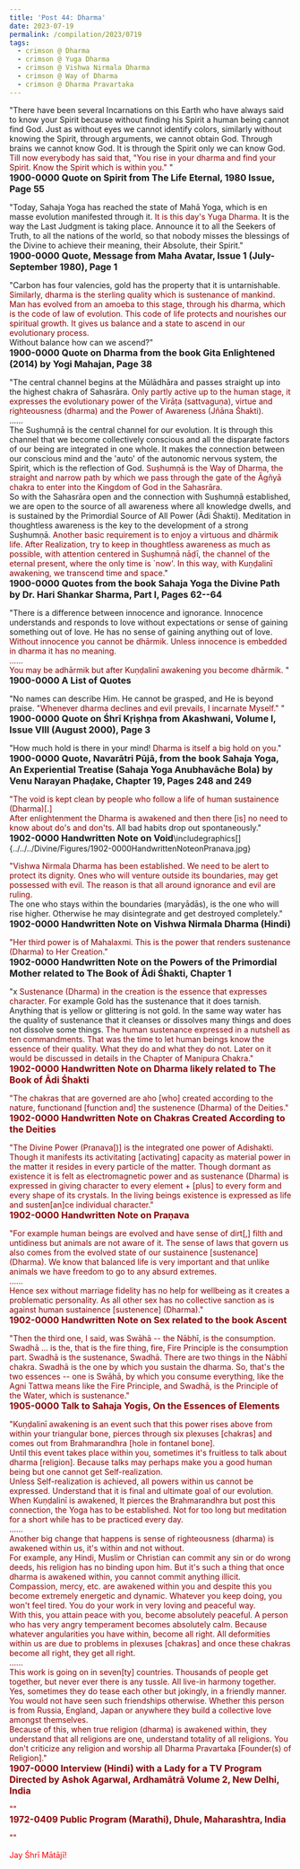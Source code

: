 ```yaml
---
title: 'Post 44: Dharma'
date: 2023-07-19
permalink: /compilation/2023/0719
tags:
  - crimson @ Dharma
  - crimson @ Yuga Dharma
  - crimson @ Vishwa Nirmala Dharma
  - crimson @ Way of Dharma
  - crimson @ Dharma Pravartaka
---
```


<div class="para-divider"></div>

<p>
"There have been several Incarnations on this Earth who have always said to know your Spirit because without finding his Spirit a human being cannot find God. Just as without eyes we cannot identify colors, similarly without knowing the Spirit, through arguments, we cannot obtain God. Through brains we cannot know God. It is through the Spirit only we can know God. <font color="DarkRed">Till now everybody has said that, "You rise in your dharma and find your Spirit. Know the Spirit which is within you."</font> "<br>
<font size="+0"><b>1900-0000 Quote on Spirit from The Life Eternal, 1980 Issue, Page 55</b></font>
</p>

<div class="para-divider"></div>

<p>
"Today, Sahaja Yoga has reached the state of Mahā Yoga, which is en masse evolution manifested through it. <font color="DarkRed">It is this day's Yuga Dharma.</font> It is the way the Last Judgment is taking place. Announce it to all the Seekers of Truth, to all the nations of the world, so that nobody misses the blessings of the Divine to achieve their meaning, their Absolute, their Spirit."<br>
<font size="+0"><b>1900-0000 Quote, Message from Maha Avatar, Issue 1 (July-September 1980), Page 1</b></font>
</p>

<div class="para-divider"></div>

<p>
"Carbon has four valencies, gold has the property that it is untarnishable.<br>
<font color="DarkRed">Similarly, dharma is the sterling quality which is sustenance of mankind. Man has evolved from an amoeba to this stage, through his dharma, which is the code of law of evolution. This code of life protects and nourishes our spiritual growth. It gives us balance and a state to ascend in our evolutionary process.</font><br>
Without balance how can we ascend?"<br>
<font size="+0"><b>1900-0000 Quote on Dharma from the book Gita Enlightened (2014) by Yogi Mahajan, Page 38</b></font>
</p>

<div class="para-divider"></div>

<p>
"The central channel begins at the Mūlādhāra and passes straight up into the highest chakra of Sahasrāra. <font color="DarkRed">Only partly active up to the human stage, it expresses the evolutionary power of the Virāṭa (sattvaguṇa), virtue and righteousness (dharma) and the Power of Awareness (Jñāna Śhakti).</font><br>
......<br>
The Suṣhumṇā is the central channel for our evolution. It is through this channel that we become collectively conscious and all the disparate factors of our being are integrated in one whole. It makes the connection between our conscious mind and the 'auto' of the autonomic nervous system, the Spirit, which is the reflection of God. <font color="DarkRed">Suṣhumṇā is the Way of Dharma, the straight and narrow path by which we pass through the gate of the Āgñyā chakra to enter into the Kingdom of God in the Sahasrāra.</font><br>
So with the Sahasrāra open and the connection with Suṣhumṇā established, we are open to the source of all awareness where all knowledge dwells, and is sustained by the Primordial Source of All Power (Ādi Śhakti). Meditation in thoughtless awareness is the key to the development of a strong Suṣhumṇā. <font color="DarkRed">Another basic requirement is to enjoy a virtuous and dhārmik life. After Realization, try to keep in thoughtless awareness as much as possible, with attention centered in Suṣhumṇā nāḍī, the channel of the eternal present, where the only time is `now'. In this way, with Kuṇḍalinī awakening, we transcend time and space.</font>"<br>
<font size="+0"><b>1900-0000 Quotes from the book Sahaja Yoga the Divine Path by Dr. Hari Shankar Sharma, Part I, Pages 62--64</b></font>
</p>

<div class="para-divider"></div>

<p>
"There is a difference between innocence and ignorance. Innocence understands and responds to love without expectations or sense of gaining something out of love. He has no sense of gaining anything out of love. <font color="DarkRed">Without innocence you cannot be dhārmik. Unless innocence is embedded in dharma it has no meaning.<br>
......<br>
You may be adhārmik but after Kuṇḍalinī awakening you become dhārmik.</font> "<br>
<font size="+0"><b>1900-0000 A List of Quotes</b></font>
</p>

<div class="para-divider"></div>

<p>
"No names can describe Him. He cannot be grasped, and He is beyond praise. <font color="DarkRed">"Whenever dharma declines and evil prevails, I incarnate Myself."</font> "<br>
<font size="+0"><b>1900-0000 Quote on Śhrī Kṛiṣhṇa from Akashwani, Volume I, Issue VIII (August 2000), Page 3</b></font>
</p>

<div class="para-divider"></div>

<p>
"How much hold is there in your mind! <font color="DarkRed">Dharma is itself a big hold on you.</font>"<br>
<font size="+0"><b>1900-0000 Quote, Navarātri Pūjā, from the book Sahaja Yoga, An Experiential Treatise (Sahaja Yoga Anubhavāche Bola) by Venu Narayan Phaḍake, Chapter 19, Pages 248 and 249</b></font>
</p>

<div class="para-divider"></div>

<p>
<font color="DarkRed">"The void is kept clean by people who follow a life of human sustainence (Dharma)[.]<br>
After enlightenment the Dharma is awakened and then there [is] no need to know about do's and don'ts.</font> All bad habits drop out spontaneously."<br>
<font size="+0"><b>1902-0000 Handwritten Note on Void</b></font>\includegraphics[]{../../../Divine/Figures/1902-0000HandwrittenNoteonPranava.jpg}

</p>

<div class="para-divider"></div>

<p>
<font color="DarkRed">"Vishwa Nirmala Dharma has been established. We need to be alert to protect its dignity. Ones who will venture outside its boundaries, may get possessed with evil. The reason is that all around ignorance and evil are ruling.</font><br>
The one who stays within the boundaries (maryādās), is the one who will rise higher. Otherwise he may disintegrate and get destroyed completely."<br>
<font size="+0"><b>1902-0000 Handwritten Note on Vishwa Nirmala Dharma (Hindi)</b></font>
</p>

<div class="para-divider"></div>

<p>
<font color="DarkRed">"Her third power is of Mahalaxmi. This is the power that renders sustenance (Dharma) to Her Creation."</font><br>
<font size="+0"><b>1902-0000 Handwritten Note on the Powers of the Primordial Mother related to The Book of Ādi Śhakti, Chapter 1</b></font>
</p>

<div class="para-divider"></div>

<p>
"x <font color="DarkRed">Sustenance (Dharma) in the creation is the essence that expresses character.</font> For example Gold has the sustenance that it does tarnish. Anything that is yellow or glittering is not gold. In the same way water has the quality of sustenance that it cleanses or dissolves many things and does not dissolve some things. <font color="DarkRed">The human sustenance expressed in a nutshell as ten commandments. That was the time to let human beings know the essence of their quality. What they do and what they do not.<font color="DarkRed"> Later on it would be discussed in details in the Chapter of Manipura Chakra."</font><br>
<font size="+0"><b>1902-0000 Handwritten Note on Dharma likely related to The Book of Ādi Śhakti</b></font>
</p>

<div class="para-divider"></div>

<p>
<font color="DarkRed">"The chakras that are governed are aho [who] created according to the nature, functionand [function and] the sustenence (Dharma) of the Deities."</font><br>
<font size="+0"><b>1902-0000 Handwritten Note on Chakras Created According to the Deities</b></font>
</p>

<div class="para-divider"></div>

<p>
"The Divine Power (Pranava[)] is the integrated one power of Adishakti. Though it manifests its activitating [activating] capacity as material power in the matter it resides in every particle of the matter. <font color="DarkRed">Though dormant as existence it is felt as electromagnetic power and as sustenance (Dharma) is expressed in giving character to every element + [plus] to every form and every shape of its crystals. In the living beings existence is expressed as life and susten[an]ce individual character.</font>"<br>
<font size="+0"><b>1902-0000 Handwritten Note on Praṇava</b></font>
</p>

<div class="para-divider"></div>

<p>
<font color="DarkRed">"For example human beings are evolved and have sense of dirt[,] filth and untidiness but animals are not aware of it. The sense of laws that govern us also comes from the evolved state of our sustainence [sustenance] (Dharma). We know that balanced life is very important and that unlike animals we have freedom to go to any absurd extremes.<br>
......<br>
<font color="DarkRed">Hence sex without marriage fidelity has no help for wellbeing as it creates a problematic personality. As all other sex has no collective sanction as is against human sustainence [sustenence] (Dharma).</font>"<br>
<font size="+0"><b>1902-0000 Handwritten Note on Sex related to the book Ascent</b></font>
</p>

<div class="para-divider"></div>

<p>
"Then the third one, I said, was Swāhā -- the Nābhī, is the consumption. Swadhā ... is the, that is the fire thing, fire, Fire Principle is the consumption part. <font color="DarkRed">Swadhā is the sustenance, Swadhā.</font> There are two things in the Nābhī chakra. <font color="DarkRed">Swadhā is the one by which you sustain the dharma. So, that's the two essences -- one is Swāhā, by which you consume everything, like the Agni Tattwa means like the Fire Principle, and Swadhā, is the Principle of the Water, which is sustenance.</font>"<br>
<font size="+0"><b>1905-0000 Talk to Sahaja Yogis, On the Essences of Elements</b></font>
</p>

<div class="para-divider"></div>

<p>
"Kuṇḍalinī awakening is an event such that this power rises above from within your triangular bone, pierces through six plexuses [chakras] and comes out from Brahmarandhra [hole in fontanel bone].<br>
<font color="DarkRed">Until this event takes place within you, sometimes it's fruitless to talk about dharma [religion].</font> Because talks may perhaps make you a good human being but one cannot get Self-realization.<br>
Unless Self-realization is achieved, all powers within us cannot be expressed. Understand that it is final and ultimate goal of our evolution. When Kuṇḍalinī is awakened, It pierces the Brahmarandhra but post this connection, the Yoga has to be established. Not for too long but meditation for a short while has to be practiced every day.<br>
......<br>
<font color="DarkRed">Another big change that happens is sense of righteousness (dharma) is awakened within us, it's within and not without.</font><br>
For example, any Hindi, Muslim or Christian can commit any sin or do wrong deeds, his religion has no binding upon him. <font color="DarkRed">But it's such a thing that once dharma is awakened within, you cannot commit anything illicit.</font><br>
Compassion, mercy, etc. are awakened within you and despite this you become extremely energetic and dynamic. Whatever you keep doing, you won't feel tired. You do your work in very loving and peaceful way.<br>
With this, you attain peace with you, become absolutely peaceful. A person who has very angry temperament becomes absolutely calm. Because whatever angularities you have within, become all right. All deformities within us are due to problems in plexuses [chakras] and once these chakras become all right, they get all right.<br>
......<br>
This work is going on in seven[ty] countries. Thousands of people get together, but never ever there is any tussle. All live-in harmony together. Yes, sometimes they do tease each other but jokingly, in a friendly manner. You would not have seen such friendships otherwise. Whether this person is from Russia, England, Japan or anywhere they build a collective love amongst themselves.<br>
 <font color="DarkRed">Because of this, when true religion (dharma) is awakened within, they understand that all religions are one, understand totality of all religions. You don't criticize any religion and worship all Dharma Pravartaka [Founder(s) of Religion].</font>"<br>
<font size="+0"><b>1907-0000 Interview (Hindi) with a Lady for a TV Program Directed by Ashok Agarwal, Ardhamātrā Volume 2, New Delhi, India</b></font>
</p>

<div class="para-divider"></div>

<p>
<font color="DarkRed">""</font><br>
<font size="+0"><b>1972-0409 Public Program (Marathi), Dhule, Maharashtra, India</b></font>
</p>

<div class="para-divider"></div>

<p>
<font color="DarkRed">""</font><br>
<font size="+0"><b></b></font>
</p>

<div class="para-divider"></div>

<p style="color:red;">Jay Śhrī Mātājī!<br></p>